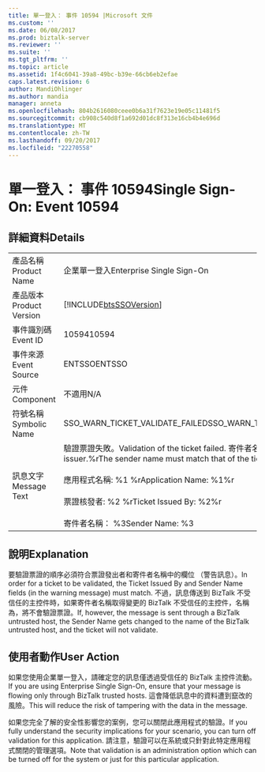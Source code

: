 ```yaml
---
title: 單一登入： 事件 10594 |Microsoft 文件
ms.custom: ''
ms.date: 06/08/2017
ms.prod: biztalk-server
ms.reviewer: ''
ms.suite: ''
ms.tgt_pltfrm: ''
ms.topic: article
ms.assetid: 1f4c6041-39a8-49bc-b39e-66cb6eb2efae
caps.latest.revision: 6
author: MandiOhlinger
ms.author: mandia
manager: anneta
ms.openlocfilehash: 804b2616080ceee0b6a31f7623e19e05c11481f5
ms.sourcegitcommit: cb908c540d8f1a692d01dc8f313e16cb4b4e696d
ms.translationtype: MT
ms.contentlocale: zh-TW
ms.lasthandoff: 09/20/2017
ms.locfileid: "22270558"
---
```

# <a name="single-sign-on-event-10594"></a><span data-ttu-id="ee89c-102">單一登入： 事件 10594</span><span class="sxs-lookup"><span data-stu-id="ee89c-102">Single Sign-On: Event 10594</span></span>
## <a name="details"></a><span data-ttu-id="ee89c-103">詳細資料</span><span class="sxs-lookup"><span data-stu-id="ee89c-103">Details</span></span>  
  
|||  
|-|-|  
|<span data-ttu-id="ee89c-104">產品名稱</span><span class="sxs-lookup"><span data-stu-id="ee89c-104">Product Name</span></span>|<span data-ttu-id="ee89c-105">企業單一登入</span><span class="sxs-lookup"><span data-stu-id="ee89c-105">Enterprise Single Sign-On</span></span>|  
|<span data-ttu-id="ee89c-106">產品版本</span><span class="sxs-lookup"><span data-stu-id="ee89c-106">Product Version</span></span>|[!INCLUDE[btsSSOVersion](../includes/btsssoversion-md.md)]|  
|<span data-ttu-id="ee89c-107">事件識別碼</span><span class="sxs-lookup"><span data-stu-id="ee89c-107">Event ID</span></span>|<span data-ttu-id="ee89c-108">10594</span><span class="sxs-lookup"><span data-stu-id="ee89c-108">10594</span></span>|  
|<span data-ttu-id="ee89c-109">事件來源</span><span class="sxs-lookup"><span data-stu-id="ee89c-109">Event Source</span></span>|<span data-ttu-id="ee89c-110">ENTSSO</span><span class="sxs-lookup"><span data-stu-id="ee89c-110">ENTSSO</span></span>|  
|<span data-ttu-id="ee89c-111">元件</span><span class="sxs-lookup"><span data-stu-id="ee89c-111">Component</span></span>|<span data-ttu-id="ee89c-112">不適用</span><span class="sxs-lookup"><span data-stu-id="ee89c-112">N/A</span></span>|  
|<span data-ttu-id="ee89c-113">符號名稱</span><span class="sxs-lookup"><span data-stu-id="ee89c-113">Symbolic Name</span></span>|<span data-ttu-id="ee89c-114">SSO_WARN_TICKET_VALIDATE_FAILED</span><span class="sxs-lookup"><span data-stu-id="ee89c-114">SSO_WARN_TICKET_VALIDATE_FAILED</span></span>|  
|<span data-ttu-id="ee89c-115">訊息文字</span><span class="sxs-lookup"><span data-stu-id="ee89c-115">Message Text</span></span>|<span data-ttu-id="ee89c-116">驗證票證失敗。</span><span class="sxs-lookup"><span data-stu-id="ee89c-116">Validation of the ticket failed.</span></span> <span data-ttu-id="ee89c-117">寄件者名稱必須符合票證 issuer.%r</span><span class="sxs-lookup"><span data-stu-id="ee89c-117">The sender name must match that of the ticket issuer.%r</span></span><br /><br /> <span data-ttu-id="ee89c-118">應用程式名稱: %1 %r</span><span class="sxs-lookup"><span data-stu-id="ee89c-118">Application Name: %1%r</span></span><br /><br /> <span data-ttu-id="ee89c-119">票證核發者: %2 %r</span><span class="sxs-lookup"><span data-stu-id="ee89c-119">Ticket Issued By: %2%r</span></span><br /><br /> <span data-ttu-id="ee89c-120">寄件者名稱： %3</span><span class="sxs-lookup"><span data-stu-id="ee89c-120">Sender Name: %3</span></span>|  
  
## <a name="explanation"></a><span data-ttu-id="ee89c-121">說明</span><span class="sxs-lookup"><span data-stu-id="ee89c-121">Explanation</span></span>  
 <span data-ttu-id="ee89c-122">要驗證票證的順序必須符合票證發出者和寄件者名稱中的欄位 （警告訊息）。</span><span class="sxs-lookup"><span data-stu-id="ee89c-122">In order for a ticket to be validated, the Ticket Issued By and Sender Name fields (in the warning message) must match.</span></span> <span data-ttu-id="ee89c-123">不過，訊息傳送到 BizTalk 不受信任的主控件時，如果寄件者名稱取得變更的 BizTalk 不受信任的主控件，名稱為，將不會驗證票證。</span><span class="sxs-lookup"><span data-stu-id="ee89c-123">If, however, the message is sent through a BizTalk untrusted host, the Sender Name gets changed to the name of the BizTalk untrusted host, and the ticket will not validate.</span></span>  
  
## <a name="user-action"></a><span data-ttu-id="ee89c-124">使用者動作</span><span class="sxs-lookup"><span data-stu-id="ee89c-124">User Action</span></span>  
 <span data-ttu-id="ee89c-125">如果您使用企業單一登入，請確定您的訊息僅透過受信任的 BizTalk 主控件流動。</span><span class="sxs-lookup"><span data-stu-id="ee89c-125">If you are using Enterprise Single Sign-On, ensure that your message is flowing only through BizTalk trusted hosts.</span></span> <span data-ttu-id="ee89c-126">這會降低訊息中的資料遭到竄改的風險。</span><span class="sxs-lookup"><span data-stu-id="ee89c-126">This will reduce the risk of tampering with the data in the message.</span></span>  
  
 <span data-ttu-id="ee89c-127">如果您完全了解的安全性影響您的案例，您可以關閉此應用程式的驗證。</span><span class="sxs-lookup"><span data-stu-id="ee89c-127">If you fully understand the security implications for your scenario, you can turn off validation for this application.</span></span> <span data-ttu-id="ee89c-128">請注意，驗證可以在系統或只針對此特定應用程式關閉的管理選項。</span><span class="sxs-lookup"><span data-stu-id="ee89c-128">Note that validation is an administration option which can be turned off for the system or just for this particular application.</span></span>
